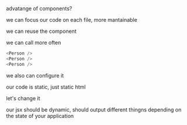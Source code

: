 advatange of components?

we can focus our code on each file, more mantainable

we can reuse the component

we can call more often

```js
<Person />
<Person />
<Person />
```

we also can configure it

our code is static, just static html

let's change it

our jsx should be dynamic, should output different thingns depending on the state of your application

